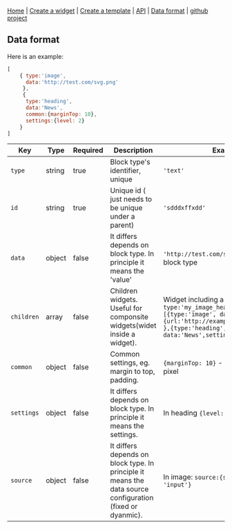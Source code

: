 
[Home](/) | [Create a widget](/create-widget) | [Create a template](/create-a-template.md) | [API](/api) | [Data format](/data-format) | [github project](https://github.com/dmeditor/dmeditor)

## Data format

Here is an example:

```javascript
[
    { type:'image',
      data:'http://test.com/svg.png'
     },
     { 
      type:'heading', 
      data:'News', 
      common:{marginTop: 10},
      settings:{level: 2}
    }
]
```

| Key | Type | Required | Description | Example  |
|-----|--|---|----|---|
|  `type` | string | true  | Block type's identifier, unique   |  `'text'` |
|  `id`  | string |true | Unique id ( just needs to be unique under a parent)  |  `'sdddxffxdd'` |
|  `data`  | object | false | It differs depends on block type. In principle it means the 'value'   |  `'http://test.com/svg.png'` in `image` block type |
| `children`| array | false  | Children widgets. Useful for componsite widgets(widet inside a widget). | Widget including a image and heading:  `type:'my_image_heading', children:[{type:'image', data {url:'http://example.com/image.png'} },{type:'heading', data:'News',settings:{level: 2} }]`|
|  `common`| object | false  | Common settings, eg. margin to top, padding.   |  `{marginTop: 10}` - margin to top is 10 pixel |
|  `settings` | object | false   |  It differs depends on block type. In principle it means the settings.  | In heading `{level: 2}` means using h2 |
|  `source`  | object  | false |  It differs depends on block type. In principle it means the data source configuration (fixed or dyanmic).  | In image: `source:{sourceType: 'input'}`|
